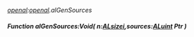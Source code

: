 _[openal](../../modules/openal/openal-module.md):[openal](../../modules/openal/openal-module.md).alGenSources_
##### Function alGenSources:Void( n:[ALsizei](../../modules/openal/openal-alsizei.md),sources:[ALuint](../../modules/openal/openal-aluint.md) Ptr )
